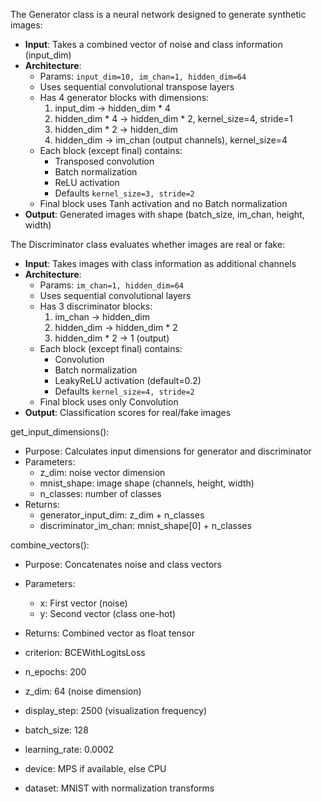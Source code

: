 The Generator class is a neural network designed to generate synthetic images:

- **Input**: Takes a combined vector of noise and class information (input_dim)
- **Architecture**:
  - Params: `input_dim=10, im_chan=1, hidden_dim=64`
  - Uses sequential convolutional transpose layers
  - Has 4 generator blocks with dimensions:
    1. input_dim → hidden_dim * 4
    2. hidden_dim * 4 → hidden_dim * 2, kernel_size=4, stride=1
    3. hidden_dim * 2 → hidden_dim
    4. hidden_dim → im_chan (output channels), kernel_size=4
  - Each block (except final) contains:
    - Transposed convolution
    - Batch normalization
    - ReLU activation
    - Defaults `kernel_size=3, stride=2`
  - Final block uses Tanh activation and no Batch normalization
- **Output**: Generated images with shape (batch_size, im_chan, height, width)

The Discriminator class evaluates whether images are real or fake:

- **Input**: Takes images with class information as additional channels
- **Architecture**: 
  - Params: `im_chan=1, hidden_dim=64`
  - Uses sequential convolutional layers
  - Has 3 discriminator blocks:
    1. im_chan → hidden_dim
    2. hidden_dim → hidden_dim * 2
    3. hidden_dim * 2 → 1 (output)
  - Each block (except final) contains:
    - Convolution
    - Batch normalization  
    - LeakyReLU activation (default=0.2)
    - Defaults `kernel_size=4, stride=2`
  - Final block uses only Convolution
- **Output**: Classification scores for real/fake images

get_input_dimensions():
- Purpose: Calculates input dimensions for generator and discriminator
- Parameters:
  - z_dim: noise vector dimension
  - mnist_shape: image shape (channels, height, width)
  - n_classes: number of classes
- Returns:
  - generator_input_dim: z_dim + n_classes
  - discriminator_im_chan: mnist_shape[0] + n_classes

combine_vectors():
- Purpose: Concatenates noise and class vectors
- Parameters:
  - x: First vector (noise)
  - y: Second vector (class one-hot)
- Returns: Combined vector as float tensor

- criterion: BCEWithLogitsLoss
- n_epochs: 200
- z_dim: 64 (noise dimension)
- display_step: 2500 (visualization frequency)
- batch_size: 128
- learning_rate: 0.0002
- device: MPS if available, else CPU
- dataset: MNIST with normalization transforms